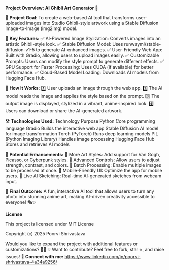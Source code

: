 **Project Overview: AI Ghibli Art Generator** 🎨


📌 **Project Goal**:
To create a web-based AI tool that transforms user-uploaded images into Studio Ghibli-style artwork using a Stable Diffusion Image-to-Image (img2img) model.


🔧 **Key Features:**
✅ AI-Powered Image Stylization: Converts images into an artistic Ghibli-style look.
✅ Stable Diffusion Model: Uses runwayml/stable-diffusion-v1-5 to generate AI-enhanced images.
✅ User-Friendly Web App: Built with Gradio, allowing users to upload images easily.
✅ Customizable Prompts: Users can modify the style prompt to generate different effects.
✅ GPU Support for Faster Processing: Uses CUDA (if available) for better performance.
✅ Cloud-Based Model Loading: Downloads AI models from Hugging Face Hub.


📜 **How It Works:**
1️⃣ User uploads an image through the web app.
2️⃣ The AI model reads the image and applies the style based on the prompt.
3️⃣ The output image is displayed, stylized in a vibrant, anime-inspired look.
4️⃣ Users can download or share the AI-generated artwork.


🛠️ **Technologies Used:**
Technology	Purpose
Python	Core programming language
Gradio	Builds the interactive web app
Stable Diffusion	AI model for image transformation
Torch (PyTorch)	Runs deep learning models
PIL (Python Imaging Library)	Handles image processing
Hugging Face Hub	Stores and retrieves AI models


🚀 **Potential Enhancements:**
🔹 More Art Styles: Add support for Van Gogh, Picasso, or Cyberpunk styles.
🔹 Advanced Controls: Allow users to adjust strength, contrast, and colors.
🔹 Batch Processing: Enable multiple images to be processed at once.
🔹 Mobile-Friendly UI: Optimize the app for mobile users.
🔹 Live AI Sketching: Real-time AI-generated sketches from webcam input.


🌟 **Final Outcome:**
A fun, interactive AI tool that allows users to turn any photo into stunning anime art, making AI-driven creativity accessible to everyone! 🎭✨

**License**

This project is licensed under MIT License

Copyright (c) 2025 Poorvi Shrivastava

Would you like to expand the project with additional features or customizations? 🚀😊
💡 Want to contribute? Feel free to fork, star ⭐, and raise issues!
🔗 **Connect with me:** https://www.linkedin.com/in/poorvi-shrivastava-4a34a9256/
